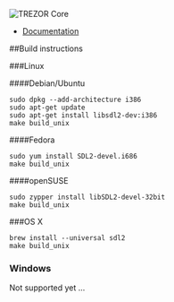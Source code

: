 ![TREZOR Core](docs/logo.png)

* [Documentation](docs/)

##Build instructions

###Linux

####Debian/Ubuntu

```
sudo dpkg --add-architecture i386
sudo apt-get update
sudo apt-get install libsdl2-dev:i386
make build_unix
```

####Fedora

```
sudo yum install SDL2-devel.i686
make build_unix
```

####openSUSE

```
sudo zypper install libSDL2-devel-32bit
make build_unix
```

###OS X

```
brew install --universal sdl2
make build_unix
```

### Windows

Not supported yet ...

